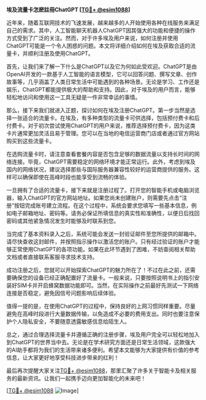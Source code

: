 **埃及流量卡怎麽註冊ChatGPT [[TG💪+ @esim1088](https://t.me/s/esim1088)]**

近年来，随着互联网技术的飞速发展，越来越多的人开始使用各种在线服务来满足自己的需求。其中，人工智能聊天机器人ChatGPT因其强大的功能和便捷的操作方式受到了广泛的关注。然而，对于许多埃及用户来说，如何注册并使用ChatGPT可能是一个令人困惑的问题。本文将详细介绍如何在埃及获取合适的流量卡，并顺利注册及使用ChatGPT。

首先，让我们来了解一下什么是ChatGPT以及它为何如此受欢迎。ChatGPT是由OpenAI开发的一款基于人工智能的语言模型，它可以回答问题、撰写文章、创作故事等，几乎涵盖了人类日常生活中可能遇到的各种场景。无论是学习、工作还是娱乐，ChatGPT都能提供极大的帮助和支持。因此，对于埃及的用户而言，能够轻松地访问和使用这一工具无疑是一件非常幸运的事情。

那么，接下来我们就进入正题，探讨如何在埃及注册ChatGPT。第一步当然是选择一张适合的流量卡。在埃及，有多种类型的流量卡可供选择，包括预付费卡和后付费卡。对于初次尝试使用ChatGPT的用户来说，推荐选择预付费卡，因为这类卡片通常更加灵活且易于管理。您可以在当地的电信运营商门店或者通过官方网站购买到这些流量卡。

在选购流量卡时，请注意查看套餐内容是否包含足够的数据流量以支持长时间的网络连接。毕竟，ChatGPT需要稳定的网络环境才能正常运行。此外，考虑到埃及国内的网络状况，建议选择那些与国际服务器兼容性较好的运营商提供的服务。这样可以确保即使在高峰时段也能享受到流畅的体验。

一旦拥有了合适的流量卡，接下来就是注册过程了。打开您的智能手机或电脑浏览器，输入ChatGPT的官方网站地址。如果您尚未创建账户，则需要先点击“注册”按钮完成账号建立流程。在这个过程中，系统会要求您填写一些基本信息，例如电子邮箱地址、密码等。请务必保证所填信息的真实性和准确性，以便日后找回密码或其他紧急情况发生时能够及时联系到您。

当完成了基本资料录入之后，系统可能会发送一封验证邮件至您所提供的邮箱中。请尽快查收这封邮件，并按照指示操作以激活您的账户。只有经过验证的账户才能够正常使用ChatGPT的各项功能。如果在此环节遇到了困难，不妨查阅相关帮助文档或者直接联系客服寻求技术支持。

成功注册之后，您就可以开始探索ChatGPT的魅力所在了！不过在此之前，还需要确保您的设备已经正确配置好了流量卡。一般来说，只要按照说明书上的指引安装好SIM卡并开启蜂窝数据功能即可。当然，在实际操作之前最好先测试一下网络连接是否稳定，避免因信号问题影响后续体验。

值得一提的是，在使用ChatGPT的过程中，保持良好的上网习惯同样重要。尽量避免在高峰时段进行大量数据传输，以免造成不必要的费用支出。同时也要注意保护个人隐私安全，不要随意透露敏感信息给陌生人。

总之，通过合理选择流量卡并遵循正确的注册步骤，埃及用户完全可以轻松地加入到ChatGPT的世界当中去。无论是在学术研究方面还是日常生活领域，这款强大的AI助手都将为我们的生活带来诸多便利。希望本文能够为大家提供有价值的参考信息，让大家更好地享受科技进步带来的红利！

最后再次提醒大家关注[TG💪+ @esim1088](https://t.me/s/esim1088)，那里汇聚了许多关于智能卡及相关服务的最新资讯。让我们一起携手迈向更加智能化的未来吧！

[[TG💪+ @esim1088](https://t.me/s/esim1088) ![Image](https://i.postimg.cc/4NQfJmqS/Snipaste-2025-05-13-00-14-12.png)]